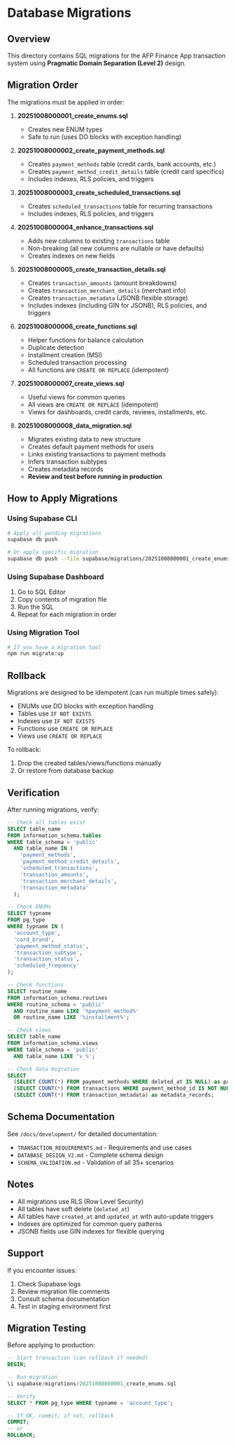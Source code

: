 # Database Migrations

## Overview
This directory contains SQL migrations for the AFP Finance App transaction system using **Pragmatic Domain Separation (Level 2)** design.

## Migration Order

The migrations must be applied in order:

1. **20251008000001_create_enums.sql**
   - Creates new ENUM types
   - Safe to run (uses DO blocks with exception handling)

2. **20251008000002_create_payment_methods.sql**
   - Creates `payment_methods` table (credit cards, bank accounts, etc.)
   - Creates `payment_method_credit_details` table (credit card specifics)
   - Includes indexes, RLS policies, and triggers

3. **20251008000003_create_scheduled_transactions.sql**
   - Creates `scheduled_transactions` table for recurring transactions
   - Includes indexes, RLS policies, and triggers

4. **20251008000004_enhance_transactions.sql**
   - Adds new columns to existing `transactions` table
   - Non-breaking (all new columns are nullable or have defaults)
   - Creates indexes on new fields

5. **20251008000005_create_transaction_details.sql**
   - Creates `transaction_amounts` (amount breakdowns)
   - Creates `transaction_merchant_details` (merchant info)
   - Creates `transaction_metadata` (JSONB flexible storage)
   - Includes indexes (including GIN for JSONB), RLS policies, and triggers

6. **20251008000006_create_functions.sql**
   - Helper functions for balance calculation
   - Duplicate detection
   - Installment creation (MSI)
   - Scheduled transaction processing
   - All functions are `CREATE OR REPLACE` (idempotent)

7. **20251008000007_create_views.sql**
   - Useful views for common queries
   - All views are `CREATE OR REPLACE` (idempotent)
   - Views for dashboards, credit cards, reviews, installments, etc.

8. **20251008000008_data_migration.sql**
   - Migrates existing data to new structure
   - Creates default payment methods for users
   - Links existing transactions to payment methods
   - Infers transaction subtypes
   - Creates metadata records
   - **Review and test before running in production**

## How to Apply Migrations

### Using Supabase CLI

```bash
# Apply all pending migrations
supabase db push

# Or apply specific migration
supabase db push --file supabase/migrations/20251008000001_create_enums.sql
```

### Using Supabase Dashboard

1. Go to SQL Editor
2. Copy contents of migration file
3. Run the SQL
4. Repeat for each migration in order

### Using Migration Tool

```bash
# If you have a migration tool
npm run migrate:up
```

## Rollback

Migrations are designed to be idempotent (can run multiple times safely):
- ENUMs use DO blocks with exception handling
- Tables use `IF NOT EXISTS`
- Indexes use `IF NOT EXISTS`
- Functions use `CREATE OR REPLACE`
- Views use `CREATE OR REPLACE`

To rollback:
1. Drop the created tables/views/functions manually
2. Or restore from database backup

## Verification

After running migrations, verify:

```sql
-- Check all tables exist
SELECT table_name 
FROM information_schema.tables 
WHERE table_schema = 'public'
  AND table_name IN (
    'payment_methods',
    'payment_method_credit_details',
    'scheduled_transactions',
    'transaction_amounts',
    'transaction_merchant_details',
    'transaction_metadata'
  );

-- Check ENUMs
SELECT typname 
FROM pg_type 
WHERE typname IN (
  'account_type',
  'card_brand',
  'payment_method_status',
  'transaction_subtype',
  'transaction_status',
  'scheduled_frequency'
);

-- Check functions
SELECT routine_name 
FROM information_schema.routines 
WHERE routine_schema = 'public'
  AND routine_name LIKE '%payment_method%' 
  OR routine_name LIKE '%installment%';

-- Check views
SELECT table_name 
FROM information_schema.views 
WHERE table_schema = 'public'
  AND table_name LIKE 'v_%';

-- Check data migration
SELECT 
  (SELECT COUNT(*) FROM payment_methods WHERE deleted_at IS NULL) as payment_methods_count,
  (SELECT COUNT(*) FROM transactions WHERE payment_method_id IS NOT NULL) as linked_transactions,
  (SELECT COUNT(*) FROM transaction_metadata) as metadata_records;
```

## Schema Documentation

See `/docs/development/` for detailed documentation:
- `TRANSACTION_REQUIREMENTS.md` - Requirements and use cases
- `DATABASE_DESIGN_V2.md` - Complete schema design
- `SCHEMA_VALIDATION.md` - Validation of all 35+ scenarios

## Notes

- All migrations use RLS (Row Level Security)
- All tables have soft delete (`deleted_at`)
- All tables have `created_at` and `updated_at` with auto-update triggers
- Indexes are optimized for common query patterns
- JSONB fields use GIN indexes for flexible querying

## Support

If you encounter issues:
1. Check Supabase logs
2. Review migration file comments
3. Consult schema documentation
4. Test in staging environment first

## Migration Testing

Before applying to production:

```sql
-- Start transaction (can rollback if needed)
BEGIN;

-- Run migration
\i supabase/migrations/20251008000001_create_enums.sql

-- Verify
SELECT * FROM pg_type WHERE typname = 'account_type';

-- If OK, commit; if not, rollback
COMMIT;
-- or
ROLLBACK;
```
